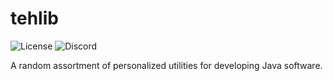# tehlib
![License](https://img.shields.io/github/license/TehBrian/tehlib)
![Discord](https://img.shields.io/discord/791861916314239006)

A random assortment of personalized utilities for developing Java software.
